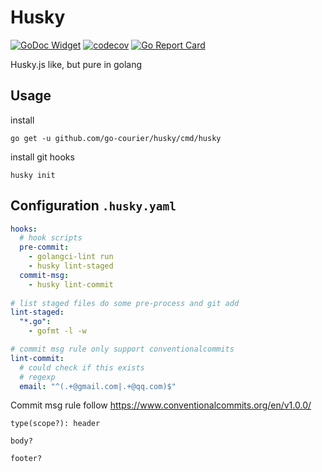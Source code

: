 # Husky

[![GoDoc Widget](https://godoc.org/github.com/go-courier/husky?status.svg)](https://godoc.org/github.com/go-courier/husky)
[![codecov](https://codecov.io/gh/go-courier/husky/branch/master/graph/badge.svg)](https://codecov.io/gh/go-courier/husky)
[![Go Report Card](https://goreportcard.com/badge/github.com/go-courier/husky)](https://goreportcard.com/report/github.com/go-courier/husky)

Husky.js like, but pure in golang

## Usage

install

```
go get -u github.com/go-courier/husky/cmd/husky
```

install git hooks

```
husky init
```

## Configuration `.husky.yaml`

```yaml
hooks:
  # hook scripts
  pre-commit:
    - golangci-lint run
    - husky lint-staged
  commit-msg:
    - husky lint-commit
  
# list staged files do some pre-process and git add
lint-staged:
  "*.go":
    - gofmt -l -w

# commit msg rule only support conventionalcommits
lint-commit:
  # could check if this exists
  # regexp
  email: "^(.+@gmail.com|.+@qq.com)$"
```

Commit msg rule follow <https://www.conventionalcommits.org/en/v1.0.0/>

```
type(scope?): header

body?

footer?
```
